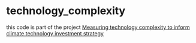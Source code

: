 # technology_complexity

this code is part of the project [Measuring technology complexity to inform climate technology investment strategy](https://ethz.ch/content/dam/ethz/special-interest/gess/energy-politics-group-dam/documents/Open%20Positions/Complexity_MSc_thesis.pdf)
